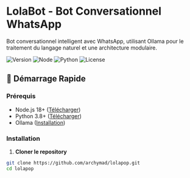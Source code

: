 # LolaBot - Bot Conversationnel WhatsApp

Bot conversationnel intelligent avec WhatsApp, utilisant Ollama pour le traitement du langage naturel et une architecture modulaire.

![Version](https://img.shields.io/badge/version-1.0.0-blue)
![Node](https://img.shields.io/badge/node-%3E%3D18.0.0-green)
![Python](https://img.shields.io/badge/python-%3E%3D3.8-yellow)
![License](https://img.shields.io/badge/license-MIT-green)

## 🚀 Démarrage Rapide

### Prérequis

- Node.js 18+ ([Télécharger](https://nodejs.org/))
- Python 3.8+ ([Télécharger](https://www.python.org/))
- Ollama ([Installation](https://ollama.ai/))

### Installation

1. **Cloner le repository**
```bash
git clone https://github.com/archymad/lolapop.git
cd lolapop